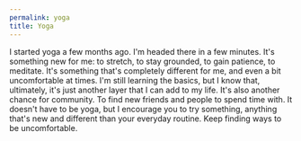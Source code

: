 ```yaml
---
permalink: yoga
title: Yoga
---
```


I started yoga a few months ago. I'm headed there in a few minutes. It's something new for me: to stretch, to stay grounded, to gain patience, to meditate. It's something that's completely different for me, and even a bit uncomfortable at times. I'm still learning the basics, but I know that, ultimately, it's just another layer that I can add to my life. It's also another chance for community. To find new friends and people to spend time with. It doesn't have to be yoga, but I encourage you to try something, anything that's new and different than your everyday routine. Keep finding ways to be uncomfortable. 